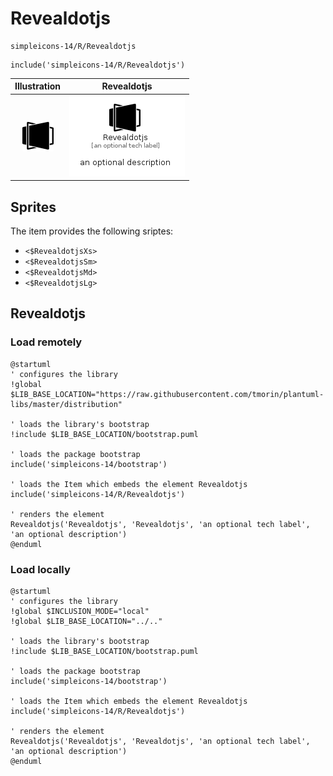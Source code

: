 # Revealdotjs


```text
simpleicons-14/R/Revealdotjs
```

```text
include('simpleicons-14/R/Revealdotjs')
```



| Illustration | Revealdotjs |
| :---: | :---: |
| ![illustration for Illustration](../../simpleicons-14/R/Revealdotjs.png) | ![illustration for Revealdotjs](../../simpleicons-14/R/Revealdotjs.Local.png) |



## Sprites
The item provides the following sriptes:

- `<$RevealdotjsXs>`
- `<$RevealdotjsSm>`
- `<$RevealdotjsMd>`
- `<$RevealdotjsLg>`





## Revealdotjs

### Load remotely
```plantuml
@startuml
' configures the library
!global $LIB_BASE_LOCATION="https://raw.githubusercontent.com/tmorin/plantuml-libs/master/distribution"

' loads the library's bootstrap
!include $LIB_BASE_LOCATION/bootstrap.puml

' loads the package bootstrap
include('simpleicons-14/bootstrap')

' loads the Item which embeds the element Revealdotjs
include('simpleicons-14/R/Revealdotjs')

' renders the element
Revealdotjs('Revealdotjs', 'Revealdotjs', 'an optional tech label', 'an optional description')
@enduml
```

### Load locally
```plantuml
@startuml
' configures the library
!global $INCLUSION_MODE="local"
!global $LIB_BASE_LOCATION="../.."

' loads the library's bootstrap
!include $LIB_BASE_LOCATION/bootstrap.puml

' loads the package bootstrap
include('simpleicons-14/bootstrap')

' loads the Item which embeds the element Revealdotjs
include('simpleicons-14/R/Revealdotjs')

' renders the element
Revealdotjs('Revealdotjs', 'Revealdotjs', 'an optional tech label', 'an optional description')
@enduml
```

